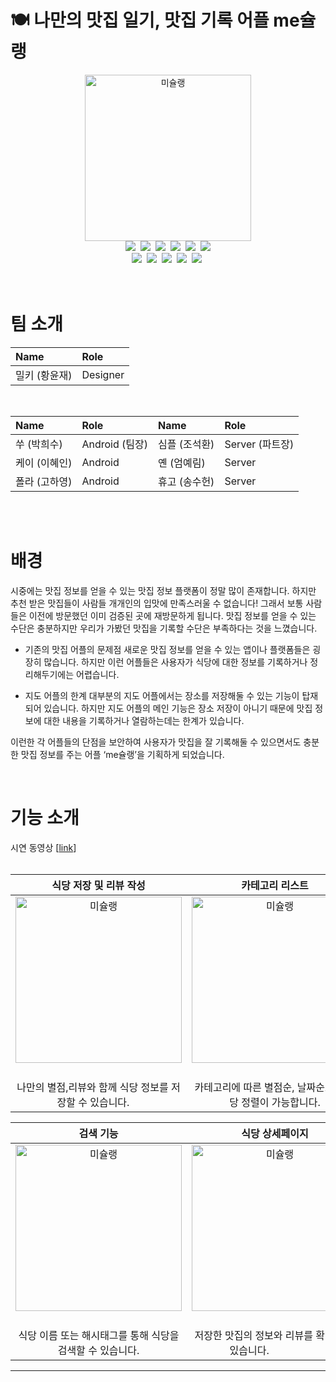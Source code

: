 # 🍽 나만의 맛집 일기, 맛집  기록 어플 me슐랭
<div align=center>
  <img width="266" alt="미슐랭" src="https://user-images.githubusercontent.com/83093525/156397092-3f29a231-0989-4232-8154-93f97fdff213.png">
</div>

<div align=center>
    <img src="https://img.shields.io/badge/Kotlin-7F52FF?style=flat-square&logo=Kotlin&logoColor=white"/></a>&nbsp;
    <img src="https://img.shields.io/badge/Java-007396?style=flat-square&logo=Java&logoColor=white"/></a>&nbsp;
    <img src=“https://img.shields.io/badge/Android-3DDC84?style=flat-square&logo=Android&logoColor=white”/></a>&nbsp;
    <img src=“https://img.shields.io/badge/Spring Boot-6DB33F?style=flat-square&logo=Spring Boot&logoColor=white”/></a>&nbsp;
    <img src=“https://img.shields.io/badge/Gradle-02303A?style=flat-square&logo=Gradle&logoColor=white”></a>&nbsp;
    <img src=“https://img.shields.io/badge/MySQL-4479A1?style=flat-square&logo=MySQL&logoColor=white”/></a></br>
    <img src=“https://img.shields.io/badge/AWS-232F3E?style=flat-square&logo=Amazon AWS&logoColor=white”/></a>&nbsp;
    <img src=“https://img.shields.io/badge/Redis-%23DD0031.svg?style=flat-square&logo=Redis&logoColor=white”></a>&nbsp;
    <img src=“https://img.shields.io/badge/Figma-%23F24E1E.svg?style=flat-square&logo=Figma&logoColor=white”</a>&nbsp;
    <img src=“https://img.shields.io/badge/Ubuntu-E95420?style=flat-square&logo=Ubuntu&logoColor=white”</a>&nbsp;
    <img src=“https://img.shields.io/badge/Nginx-%23009639.svg?style=flat-square&logo=Nginx&logoColor=white”</a>&nbsp;
</div>
<br>
<br>

# 팀 소개
|Name|Role|
|:--|:--|
|밀키 (황윤재)|Designer|

<br>

|Name|Role|Name|Role|
|:--|:--|:--|:--|
|쑤 (박희수)|Android (팀장)|심플 (조석환)|Server (파트장)|
|케이 (이혜인)|Android|옌 (엄예림)|Server|
|폴라 (고하영)|Android|휴고 (송수헌)|Server|

<br>
<br>


# 배경
 시중에는 맛집 정보를 얻을 수 있는 맛집 정보 플랫폼이 정말 많이 존재합니다.  하지만 추천 받은 맛집들이 사람들 개개인의 입맛에 만족스러울 수 없습니다!  그래서 보통 사람들은 이전에 방문했던 이미 검증된 곳에 재방문하게 됩니다.  맛집 정보를 얻을 수 있는 수단은 충분하지만 우리가 가봤던 맛집을 기록할 수단은 부족하다는 것을 느꼈습니다.

 - 기존의 맛집 어플의 문제점
 새로운 맛집 정보를 얻을 수 있는 앱이나 플랫폼들은 굉장히 많습니다. 하지만 이런 어플들은 사용자가 식당에 대한 정보를 기록하거나 정리해두기에는 어렵습니다.

 - 지도 어플의 한계
대부분의 지도 어플에서는 장소를 저장해둘 수 있는 기능이 탑재되어 있습니다. 하지만 지도 어플의 메인 기능은 장소 저장이 아니기 때문에 맛집 정보에 대한 내용을 기록하거나 열람하는데는 한계가 있습니다.

이런한 각 어플들의 단점을 보안하여 사용자가 맛집을 잘 기록해둘 수 있으면서도 충분한 맛집 정보를 주는 어플 ‘me슐랭’을 기획하게 되었습니다.

<br>

# 기능 소개
시연 동영상 [[link](https://youtu.be/NiwcdXF6i1w)]  
<br>

|식당 저장 및 리뷰 작성|카테고리 리스트|
|:--:|:--:|
|<img width="266" alt="미슐랭" src="https://user-images.githubusercontent.com/83093525/156397618-0072f024-aa77-45ba-b3d2-31702c2197ef.png">&nbsp; |<img width="266" alt="미슐랭" src=https://user-images.githubusercontent.com/83093525/156397731-670f88c2-82ac-49a0-95ad-ae7ac3e0bb7a.png>&nbsp;|
|나만의 별점,리뷰와 함께 식당 정보를 저장할 수 있습니다.&nbsp;&nbsp;&nbsp;&nbsp;|카테고리에 따른 별점순, 날짜순으로 식당 정렬이 가능합니다.|

|검색 기능|식당 상세페이지|
|:--:|:--:|
|<img width="266" alt="미슐랭" src=https://user-images.githubusercontent.com/83093525/156398071-26066ea7-5673-4151-86c3-0f1d25016efa.png>&nbsp; |<img width="266" alt="미슐랭" src=https://user-images.githubusercontent.com/83093525/156398149-7cf7488e-a37c-4349-837d-c9db023c111e.png>&nbsp;|
|식당 이름 또는 해시태그를 통해 식당을 검색할 수 있습니다. |저장한 맛집의 정보와 리뷰를 확인할 수 있습니다.&nbsp;&nbsp;&nbsp;&nbsp;&nbsp;&nbsp;&nbsp;&nbsp;&nbsp;&nbsp;&nbsp;&nbsp;&nbsp;&nbsp;&nbsp;&nbsp;&nbsp;&nbsp;&nbsp;|
___
